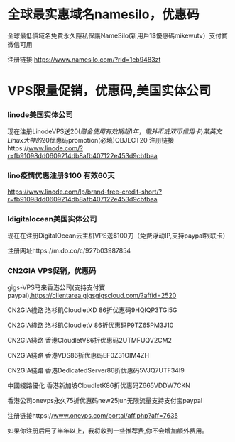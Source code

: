 # 全球最实惠域名namesilo，优惠码

全球最低價域名免費永久隱私保護NameSilo(新用戶1$優惠碼mikewutv）支付寶微信可用 

注册链接 https://www.namesilo.com/?rid=1eb9483zt

# VPS限量促销，优惠码,美国实体公司
### linode美国实体公司
现在注册LinodeVPS送$20(赠金使用有效期超1年，需外币或双币信用卡)
某英文Linux大神的$20优惠码promotion(必填)OBJECT20
注册链接https://www.linode.com/?r=fb91098dd0609214db8afb407122e453d9cbfbaa

### lino疫情优惠注册$100 有效60天
https://www.linode.com/lp/brand-free-credit-short/?r=fb91098dd0609214db8afb407122e453d9cbfbaa

### ldigitalocean美国实体公司
现在在注册DigitalOcean云主机VPS送$100刀（免费浮动IP,支持paypal银联卡）

注册网址https://m.do.co/c/927b03987854

### CN2GIA VPS促销，优惠码
gigs-VPS马来香港公司(支持支付寶paypal),https://clientarea.gigsgigscloud.com/?affid=2520

CN2GIA綫路 洛杉矶CloudletXD 86折优惠码9HQIQP3TGI5G

CN2GIA綫路  洛杉矶CloudletV 86折优惠码P9TZ65PM3J10                                       

CN2GIA綫路  香港CloudletV86折优惠码2UTMFUQV2CM2

CN2GIA綫路    香港VDS86折优惠码EF0Z31OIM4ZH

CN2GIA綫路     香港DedicatedServer86折优惠码5VJQ7UTF34I9

中國綫路優化   香港新加坡CloudletK86折优惠码Z665VDDW7CKN

香港公司onevps永久75折优惠码new25jun无限流量支持支付宝paypal

注册链接https://www.onevps.com/portal/aff.php?aff=7635

如果你注册后用了半年以上，我将收到一些推荐费,你不会增加额外费用。

